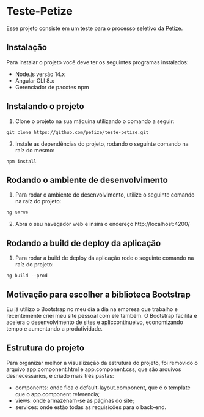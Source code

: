 # Teste-Petize

Esse projeto consiste em um teste para o processo seletivo da [Petize](https://www.petize.com.br/).

## Instalação
Para instalar o projeto você deve ter os seguintes programas instalados:
- Node.js versão 14.x
- Angular CLI 8.x
- Gerenciador de pacotes npm

## Instalando o projeto
1. Clone o projeto na sua máquina utilizando o comando a seguir:
```
git clone https://github.com/petize/teste-petize.git
```
2. Instale as dependências do projeto, rodando o seguinte comando na raíz do mesmo:
```
npm install
```

## Rodando o ambiente de desenvolvimento

1. Para rodar o ambiente de desenvolvimento, utilize o seguinte comando na raíz do projeto:
```
ng serve
```
2. Abra o seu navegador web e insira o endereço http://localhost:4200/


## Rodando a build de deploy da aplicação

1. Para rodar a build de deploy da aplicação rode o seguinte comando na raíz do projeto:
```
ng build --prod
```

## Motivação para escolher a biblioteca Bootstrap
Eu já utilizo o Bootstrap no meu dia a dia na empresa que trabalho e recentemente criei meu site pessoal com ele também. O Bootstrap facilita e acelera o desenvolvimento de sites e apliccontinueivo, economizando tempo e aumentando a produtividade.

## Estrutura do projeto

Para organizar melhor a visualização da estrutura do projeto, foi removido o arquivo app.component.html e app.component.css, que são arquivos desnecessários, e criado mais três pastas:

- components: onde fica o default-layout.component, que é o template que o app.component referencia;
- views: onde armazenam-se as páginas do site;
- services: onde estão todas as requisições para o back-end.
